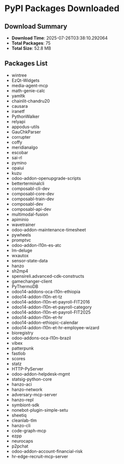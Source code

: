 # PyPI Packages Downloaded

## Download Summary
- **Download Time**: 2025-07-26T03:38:10.292064
- **Total Packages**: 75
- **Total Size**: 52.8 MB

## Packages List
- wintree
- EzQt-Widgets
- media-agent-mcp
- math-genie-calc
- yamltk
- chainlit-chandru20
- causara
- iranetf
- PythonWalker
- relyapi
- appodus-utils
- GauChkParser
- corrupter
- coffy
- meridianalgo
- escobar
- sai-rl
- pymino
- opaiui
- kuzu
- odoo-addon-openupgrade-scripts
- betterterminalcli
- composabl-cli-dev
- composabl-core-dev
- composabl-train-dev
- composabl-dev
- composabl-api-dev
- multimodal-fusion
- apiminio
- wavetrainer
- odoo-addon-maintenance-timesheet
- pywheels
- promptvc
- odoo-addon-l10n-es-atc
- lm-deluge
- wxautox
- sensor-state-data
- hanzo
- sh2mp4
- spensireli.advanced-cdk-constructs
- gamechanger-client
- PyThermoDB
- odoo14-addons-oca-l10n-ethiopia
- odoo14-addon-l10n-et-tz
- odoo14-addon-l10n-et-payroll-FIT2016
- odoo14-addon-l10n-et-payroll-category
- odoo14-addon-l10n-et-payroll-FIT2025
- odoo14-addon-l10n-et-hr
- odoo14-addon-ethiopic-calendar
- odoo14-addon-l10n-et-hr-employee-wizard
- bioregistry
- odoo-addons-oca-l10n-brazil
- vibex
- patterpunk
- fastlob
- scores
- statz
- HTTP-PyServer
- odoo-addon-helpdesk-mgmt
- statsig-python-core
- hanzo-aci
- hanzo-network
- adversary-mcp-server
- hanzo-repl
- symbiont-sdk
- nonebot-plugin-simple-setu
- sheetiq
- cleanlab-tlm
- hanzo-cli
- code-graph-mcp
- ezpp
- neurocaps
- p2pchat
- odoo-addon-account-financial-risk
- hr-edge-recruit-mcp-server
